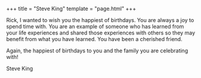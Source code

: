 +++
title = "Steve King"
template = "page.html"
+++

Rick, I wanted to wish you the happiest of birthdays. You are always a joy to spend time with. You are an example of someone who has learned from your life experiences and shared those experiences with others so they may benefit from what you have learned. You have been a cherished friend. 

Again, the happiest of birthdays to you and the family you are celebrating with! 

Steve King
